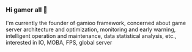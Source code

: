 ### Hi gamer all 👋
I'm currently the founder of gamioo framework, concerned about game server architecture and optimization, monitoring and early warning, intelligent operation and maintenance, data statistical analysis, etc., interested in IO, MOBA, FPS, global server

<!--
**jiangguilong2000/jiangguilong2000** is a ✨ _special_ ✨ repository because its `README.md` (this file) appears on your GitHub profile.

Here are some ideas to get you started:

- 🔭 I’m currently working on ...
- 🌱 I’m currently learning ...
- 👯 I’m looking to collaborate on ...
- 🤔 I’m looking for help with ...
- 💬 Ask me about ...
- 📫 How to reach me: ...
- 😄 Pronouns: ...
- ⚡ Fun fact: ...
-->
